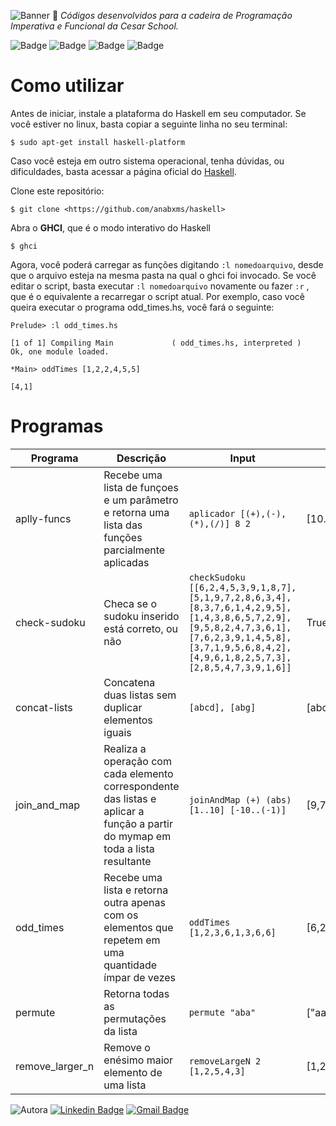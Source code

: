 ![Banner](https://i.postimg.cc/mrvgPD4k/Blue-Dotted-Friendly-Corporate-Corporate-X-Frame-Banner-2.png)
:paperclip: _Códigos desenvolvidos para a cadeira de Programação Imperativa e Funcional da Cesar School._

![Badge](https://img.shields.io/github/last-commit/anabxms/haskell?color=pink&style=flat-square) ![Badge](https://img.shields.io/github/license/anabxms/haskell?color=pink&style=flat-square) ![Badge](https://img.shields.io/github/issues/anabxms/haskell?color=pink&style=flat-square) ![Badge](https://img.shields.io/github/stars/anabxms/haskell?color=pink&style=flat-square)
# Como utilizar

Antes de iniciar, instale a plataforma do Haskell em seu computador. Se você estiver no linux, basta copiar a seguinte linha no seu terminal:
```
$ sudo apt-get install haskell-platform
```
Caso você esteja em outro sistema operacional, tenha dúvidas, ou dificuldades, basta acessar a página oficial do [Haskell](https://www.haskell.org/platform/).

Clone este repositório:

```
$ git clone <https://github.com/anabxms/haskell>
```

Abra o **GHCI**, que é o modo interativo do Haskell 

```
$ ghci
```

Agora, você poderá carregar as funções digitando ```:l nomedoarquivo```, desde que o arquivo esteja na mesma pasta na qual o ghci foi invocado. Se você editar o script, basta executar ```:l nomedoarquivo``` novamente ou fazer ```:r``` , que é o equivalente a recarregar o script atual.
Por exemplo, caso você queira executar o programa odd_times.hs, você fará o seguinte:
```
Prelude> :l odd_times.hs
```
```
[1 of 1] Compiling Main             ( odd_times.hs, interpreted )
Ok, one module loaded.
```
```
*Main> oddTimes [1,2,2,4,5,5]
```
```
[4,1]
```
# Programas
| Programa | Descrição | Input | Output |
| ------ | ------ | ----- | ----- |
| aplly-funcs | Recebe uma lista de funçoes e um parâmetro e retorna uma lista das funções parcialmente aplicadas | `aplicador [(+),(-),(*),(/)] 8 2` | [10.0,6.0,16.0,4.0] |
| check-sudoku | Checa se o sudoku inserido está correto, ou não | `checkSudoku [[6,2,4,5,3,9,1,8,7], [5,1,9,7,2,8,6,3,4], [8,3,7,6,1,4,2,9,5], [1,4,3,8,6,5,7,2,9], [9,5,8,2,4,7,3,6,1], [7,6,2,3,9,1,4,5,8], [3,7,1,9,5,6,8,4,2], [4,9,6,1,8,2,5,7,3], [2,8,5,4,7,3,9,1,6]]` | True |
| concat-lists | Concatena duas listas sem duplicar elementos iguais | `[abcd], [abg]` | [abcdg] |
| join_and_map |  Realiza a operação com cada elemento correspondente das listas e aplicar a função a partir do mymap em toda a lista resultante | `joinAndMap (+) (abs) [1..10] [-10..(-1)]` | [9,7,5,3,1,1,3,5,7,9] |
| odd_times | Recebe uma lista e retorna outra apenas com os elementos que repetem em uma quantidade ímpar de vezes | `oddTimes [1,2,3,6,1,3,6,6]` | [6,2] |
| permute | Retorna todas as permutações da lista | `permute "aba"` | ["aab","aba","baa"] |
| remove_larger_n | Remove o enésimo maior elemento de uma lista | `removeLargeN 2 [1,2,5,4,3]` | [1,2,5,3] |


![Autora](https://i.postimg.cc/zDSGf8cD/git.png)
[![Linkedin Badge](https://img.shields.io/badge/-Ana-blue?style=flat-square&logo=Linkedin&logoColor=white&link=https://www.linkedin.com/in/anabxms/)](https://www.linkedin.com/in/anabxms/) 
[![Gmail Badge](https://img.shields.io/badge/-anabxms@gmail.com-c14438?style=flat-square&logo=Gmail&logoColor=white&link=mailto:anabxms@gmail.com)](mailto:anabxms@gmail.com)
